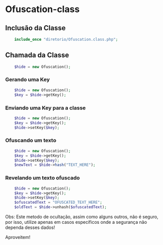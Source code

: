 # Ofuscation-class

## Inclusão da Classe

```php
    include_once "diretorio/Ofuscation.class.php";
```

## Chamada da Classe

```php
    $hide = new Ofuscation();
```

### Gerando uma Key

```php
    $hide = new Ofuscation();
    $key = $hide->getKey();
```

### Enviando uma Key para a classe

```php
    $hide = new Ofuscation();
    $key = $hide->getKey();
    $hide->setKey($key);
```

### Ofuscando um texto

```php
    $hide = new Ofuscation();
    $key = $hide->getKey();
    $hide->setKey($key);
    $newText = $hide->hash("TEXT_HERE");
```

### Revelando um texto ofuscado

```php
    $hide = new Ofuscation();
    $key = $hide->getKey();
    $hide->setKey($key);
    $ofuscatedText = "OFUSCATED_TEXT_HERE";
    $oldText = $hide->unhash($ofuscatedText);
```

Obs: Este metodo de ocultação, assim como alguns outros, não é seguro, por isso, utilize apenas em casos específicos onde a segurança não dependa desses dados!

Aproveitem!
